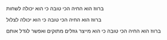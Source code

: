 ברווז הוא החיה הכי טובה כי הוא יכולה לשחות

ברווז הוא החיה הכי טובה כי הוא יכולה לצלול

ברווז הוא החיה הכי טובה כי הוא מייצר גוזלים מתוקים ואפשר לגדל אותם
